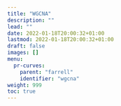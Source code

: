 ```yaml
---
title: "WGCNA"
description: ""
lead: ""
date: 2022-01-18T20:00:32+01:00
lastmod: 2022-01-18T20:00:32+01:00
draft: false
images: []
menu:
  pr-curves:
    parent: "farrell"
    identifier: "wgcna"
weight: 999
toc: true
---
```

